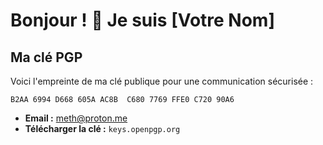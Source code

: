 # Bonjour ! 👋 Je suis [Votre Nom]

## Ma clé PGP

Voici l'empreinte de ma clé publique pour une communication sécurisée :

`B2AA 6994 D668 605A AC8B  C680 7769 FFE0 C720 90A6`

*   **Email :** meth@proton.me
*   **Télécharger la clé :** `keys.openpgp.org`

